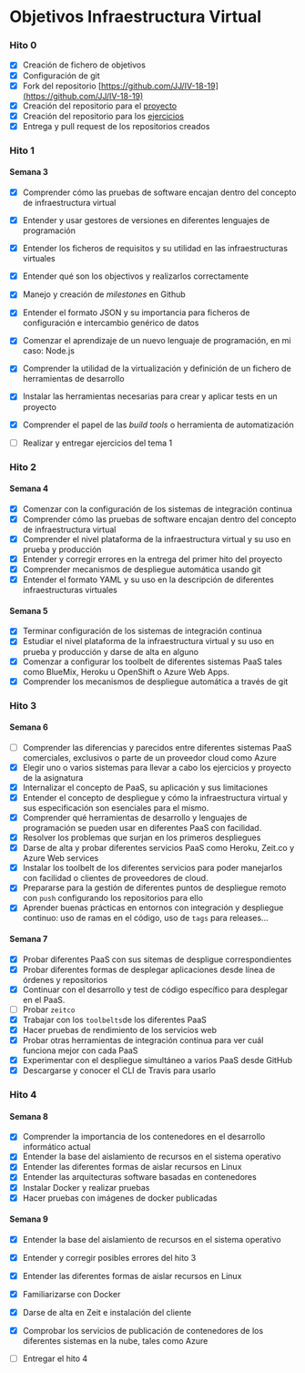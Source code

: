 Objetivos Infraestructura Virtual
============================

### Hito 0

- [x] Creación de fichero de objetivos
- [x] Configuración de git
- [x] Fork del repositorio [https://github.com/JJ/IV-18-19](https://github.com/JJ/IV-18-19)
- [x] Creación del repositorio para el [proyecto](https://github.com/marioanloru/Billboard-IV)
- [x] Creación del repositorio para los [ejercicios](https://github.com/marioanloru/IV-18-19-Ejercicios)
- [x] Entrega y pull request de los repositorios creados

### Hito 1

#### Semana 3

- [x] Comprender cómo las pruebas de software encajan dentro del concepto de infraestructura virtual
- [x] Entender y usar gestores de versiones en diferentes lenguajes de programación
- [x] Entender los ficheros de requisitos y su utilidad en las infraestructuras virtuales
- [x] Entender qué son los objectivos y realizarlos correctamente
- [x] Manejo y creación de *milestones* en Github
- [x] Entender el formato JSON y su importancia para ficheros de configuración e intercambio genérico de datos
- [x] Comenzar el aprendizaje de un nuevo lenguaje de programación, en mi caso: Node.js
- [x] Comprender la utilidad de la virtualización y definición de un fichero de herramientas de desarrollo
- [x] Instalar las herramientas necesarias para crear y aplicar tests en un proyecto
- [x] Comprender el papel de las *build tools* o herramienta de automatización
- [ ] Realizar y entregar ejercicios del tema 1


### Hito 2

#### Semana 4

- [x] Comenzar con la configuración de los sistemas de integración continua
- [x] Comprender cómo las pruebas de software encajan dentro del concepto de infraestructura virtual
- [x] Comprender el nivel plataforma de la infraestructura virtual y su uso en prueba y producción
- [x] Entender y corregir errores en la entrega del primer hito del proyecto
- [x] Comprender mecanismos de despliegue automática usando git
- [x] Entender el formato YAML y su uso en la descripción de diferentes infraestructuras virtuales

#### Semana 5

- [x] Terminar configuración de los sistemas de integración continua
- [x] Estudiar el nivel plataforma de la infraestructura virtual y su uso en prueba y producción y darse de alta en alguno
- [x] Comenzar a configurar los toolbelt de diferentes sistemas PaaS tales como BlueMix, Heroku u OpenShift o Azure Web Apps.
- [x] Comprender los mecanismos de despliegue automática a través de git

### Hito 3

#### Semana 6

- [ ] Comprender las diferencias y parecidos entre diferentes sistemas PaaS comerciales, exclusivos o parte de un proveedor cloud como Azure
- [x] Elegir uno o varios sistemas para llevar a cabo los ejercicios y proyecto de la asignatura
- [x] Internalizar el concepto de PaaS, su aplicación y sus limitaciones
- [x] Entender el concepto de despliegue y cómo la infraestructura virtual y sus especificación son esenciales para el mismo.
- [x] Comprender qué herramientas de desarrollo y lenguajes de programación se pueden usar en diferentes PaaS con facilidad.
- [x] Resolver los problemas que surjan en los primeros despliegues
- [x] Darse de alta y probar diferentes servicios PaaS como Heroku, Zeit.co y Azure Web services
- [x] Instalar los toolbelt de los diferentes servicios para poder manejarlos con facilidad o clientes de proveedores de cloud.
- [x] Prepararse para la gestión de diferentes puntos de despliegue remoto con `push` configurando los repositorios para ello
- [x] Aprender buenas prácticas en entornos con integración y despliegue continuo: uso de ramas en el código, uso de `tags` para releases...

#### Semana 7

- [x] Probar diferentes PaaS con sus sitemas de despligue correspondientes
- [x] Probar diferentes formas de desplegar aplicaciones desde línea de órdenes y repositorios
- [x] Continuar con el desarrollo y test de código específico para desplegar en el PaaS.
- [ ] Probar `zeitco`
- [x] Trabajar con los `toolbelts`de los diferentes PaaS
- [x] Hacer pruebas de rendimiento de los servicios web
- [x] Probar otras herramientas de integración continua para ver cuál funciona mejor con cada PaaS
- [x] Experimentar con el despliegue simultáneo a varios PaaS desde GitHub
- [x] Descargarse y conocer el CLI de Travis para usarlo

### Hito 4

#### Semana 8

- [x] Comprender la importancia de los contenedores en el desarrollo informático actual
- [x] Entender la base del aislamiento de recursos en el sistema operativo
- [x] Entender las diferentes formas de aislar recursos en Linux
- [x] Entender las arquitecturas software basadas en contenedores
- [x] Instalar Docker y realizar pruebas
- [x] Hacer pruebas con imágenes de docker publicadas

#### Semana 9

- [x] Entender la base del aislamiento de recursos en el sistema operativo
- [x] Entender y corregir posibles errores del hito 3
- [x] Entender las diferentes formas de aislar recursos en Linux
- [x] Familiarizarse con Docker
- [x] Darse de alta en Zeit e instalación del cliente
- [x] Comprobar los servicios de publicación de contenedores de los diferentes sistemas en la nube, tales como Azure
- [ ] Entregar el hito 4

